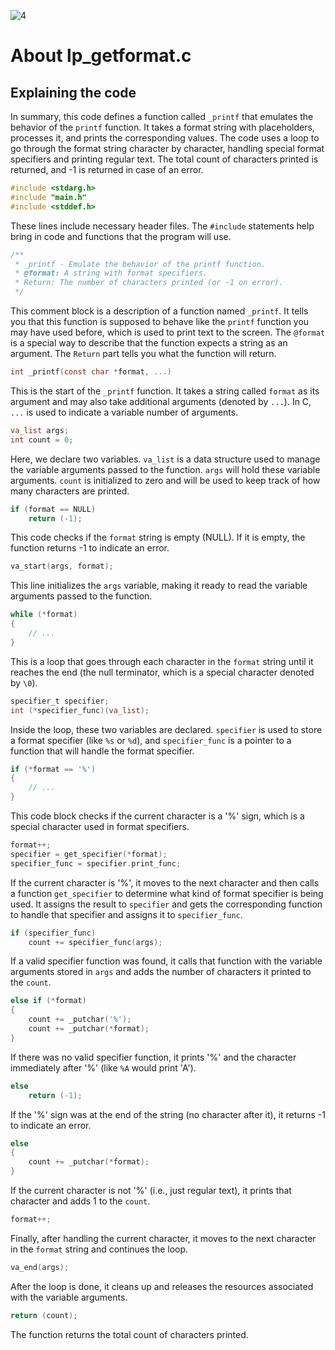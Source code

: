 ![4](https://github.com/manningstinson/holbertonschool-printf/assets/104523090/0c018c39-d1ec-44c8-8a02-edd1029e311c)

# About lp_getformat.c
## Explaining the code

In summary, this code defines a function called `_printf` that emulates the behavior of the `printf` function. It takes a format string with placeholders, processes it, and prints the corresponding values. The code uses a loop to go through the format string character by character, handling special format specifiers and printing regular text. The total count of characters printed is returned, and -1 is returned in case of an error.

```c
#include <stdarg.h>
#include "main.h"
#include <stddef.h>
```
These lines include necessary header files. The `#include` statements help bring in code and functions that the program will use.

```c
/**
 * _printf - Emulate the behavior of the printf function.
 * @format: A string with format specifiers.
 * Return: The number of characters printed (or -1 on error).
 */
```
This comment block is a description of a function named `_printf`. It tells you that this function is supposed to behave like the `printf` function you may have used before, which is used to print text to the screen. The `@format` is a special way to describe that the function expects a string as an argument. The `Return` part tells you what the function will return.

```c
int _printf(const char *format, ...)
```
This is the start of the `_printf` function. It takes a string called `format` as its argument and may also take additional arguments (denoted by `...`). In C, `...` is used to indicate a variable number of arguments.

```c
va_list args;
int count = 0;
```
Here, we declare two variables. `va_list` is a data structure used to manage the variable arguments passed to the function. `args` will hold these variable arguments. `count` is initialized to zero and will be used to keep track of how many characters are printed.

```c
if (format == NULL)
    return (-1);
```
This code checks if the `format` string is empty (NULL). If it is empty, the function returns -1 to indicate an error.

```c
va_start(args, format);
```
This line initializes the `args` variable, making it ready to read the variable arguments passed to the function.

```c
while (*format)
{
    // ...
}
```
This is a loop that goes through each character in the `format` string until it reaches the end (the null terminator, which is a special character denoted by `\0`).

```c
specifier_t specifier;
int (*specifier_func)(va_list);
```
Inside the loop, these two variables are declared. `specifier` is used to store a format specifier (like `%s` or `%d`), and `specifier_func` is a pointer to a function that will handle the format specifier.

```c
if (*format == '%')
{
    // ...
}
```
This code block checks if the current character is a '%' sign, which is a special character used in format specifiers.

```c
format++;
specifier = get_specifier(*format);
specifier_func = specifier.print_func;
```
If the current character is '%', it moves to the next character and then calls a function `get_specifier` to determine what kind of format specifier is being used. It assigns the result to `specifier` and gets the corresponding function to handle that specifier and assigns it to `specifier_func`.

```c
if (specifier_func)
    count += specifier_func(args);
```
If a valid specifier function was found, it calls that function with the variable arguments stored in `args` and adds the number of characters it printed to the `count`.

```c
else if (*format)
{
    count += _putchar('%');
    count += _putchar(*format);
}
```
If there was no valid specifier function, it prints '%' and the character immediately after '%' (like `%A` would print 'A').

```c
else
    return (-1);
```
If the '%' sign was at the end of the string (no character after it), it returns -1 to indicate an error.

```c
else
{
    count += _putchar(*format);
}
```
If the current character is not '%' (i.e., just regular text), it prints that character and adds 1 to the `count`.

```c
format++;
```
Finally, after handling the current character, it moves to the next character in the `format` string and continues the loop.

```c
va_end(args);
```
After the loop is done, it cleans up and releases the resources associated with the variable arguments.

```c
return (count);
```
The function returns the total count of characters printed.
